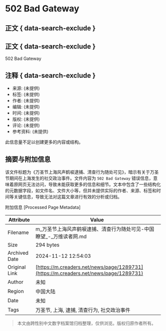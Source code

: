 # 502 Bad Gateway

## 正文 { data-search-exclude }


## 正文 { data-search-exclude }
502 Bad Gateway

## 注释 { data-search-exclude }
- 来源: (未提供)
- 标签: (未提供)
- 作者: (未提供)
- 编辑: (未提供)
- 时间: (未提供)
- 版权: (未提供)
- 评论: (未提供)
- 参考资料: (未提供) 

此信息量不足以创建更多的内容或结构。

## 摘要与附加信息

<!-- tcd_abstract -->
该文件标题为《万圣节上海风声鹤唳逮捕、清查行为随处可见》，暗示有关于万圣节期间在上海发生的社交政治事件。文件内容为 `502 Bad Gateway` 错误信息，意味着原网页无法访问，导致未能获取更多的信息和细节。文本中包含了一些结构化的元数据字段，如文件名、文件大小等，但并未提供实际的作者、来源、标签和时间等关键信息，导致无法对这篇文章进行有效的分析或归档。
<!-- tcd_abstract_end -->

附加信息 [Processed Page Metadata]

| Attribute       | Value                                  |
|-----------------|----------------------------------------|
| Filename        | m_万圣节上海风声鹤唳逮捕、清查行为随处可见-中国瞭望_-_万维读者网.md                             |
| Size            | 294 bytes                           |
| Archived Date   | 2024-11-12 12:54:03                             |
| Original Link   | [https://m.creaders.net/news/page/1289731](https://m.creaders.net/news/page/1289731)                       |
| Author          | 未知                               |
| Region          | 中国大陆                               |
| Date            | 未知                                 |
| Tags            | 万圣节, 上海, 逮捕, 清查行为, 社交政治事件                                 |
>
> 本文由跨性别中文数字档案馆归档整理，仅供浏览。版权归原作者所有。
>